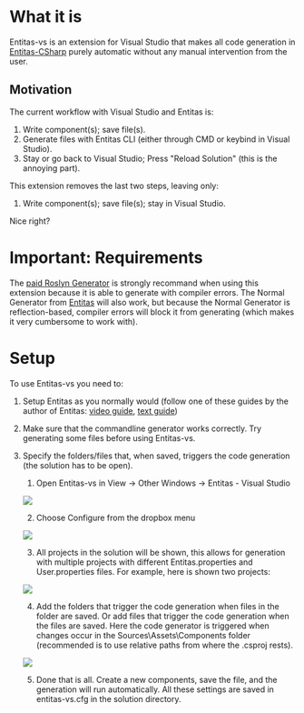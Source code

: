 # What it is
Entitas-vs is an extension for Visual Studio that makes all code generation in [Entitas-CSharp](https://github.com/sschmid/Entitas-CSharp) purely automatic without any manual intervention from the user.

## Motivation
The current workflow with Visual Studio and Entitas is: 
1. Write component(s); save file(s).
1. Generate files with Entitas CLI (either through CMD or keybind in Visual Studio).
1. Stay or go back to Visual Studio; Press "Reload Solution" (this is the annoying part).

This extension removes the last two steps, leaving only:
1. Write component(s); save file(s); stay in Visual Studio.

Nice right?

# Important: Requirements
The [paid Roslyn Generator](https://www.assetstore.unity3d.com/en/#!/content/87638) is strongly recommand when using this extension because it is able to generate with compiler errors. The Normal Generator from [Entitas](https://github.com/sschmid/Entitas-CSharp/releases) will also work, but because the Normal Generator is reflection-based, compiler errors will block it from generating (which makes it very cumbersome to work with).

# Setup
To use Entitas-vs you need to:
1. Setup Entitas as you normally would (follow one of these guides by the author of Entitas: [video guide](https://www.youtube.com/watch?v=C9PSYVLvikM), [text guide](https://github.com/sschmid/Entitas-CSharp/issues/476))
1. Make sure that the commandline generator works correctly. Try generating some files before using Entitas-vs.
1. Specify the folders/files that, when saved, triggers the code generation (the solution has to be open).
    1. Open Entitas-vs in View -> Other Windows -> Entitas - Visual Studio
    
    ![](https://i.imgur.com/uzo4Ibn.png)
    
    2. Choose Configure from the dropbox menu
    
    ![](https://i.imgur.com/70sbW1w.png)
    
    3. All projects in the solution will be shown, this allows for generation with multiple projects with different Entitas.properties and User.properties files. For example, here is shown two projects:
    
    ![](https://i.imgur.com/n2P24ad.png)
    
    4. Add the folders that trigger the code generation when files in the folder are saved. Or add files that trigger the code generation when the files are saved. Here the code generator is triggered when changes occur in the Sources\Assets\Components folder (recommended is to use relative paths from where the .csproj rests).
    
    ![](https://i.imgur.com/ABgIh5y.png)
    
    5. Done that is all. Create a new components, save the file, and the generation will run automatically. All these settings are saved in entitas-vs.cfg in the solution directory.
